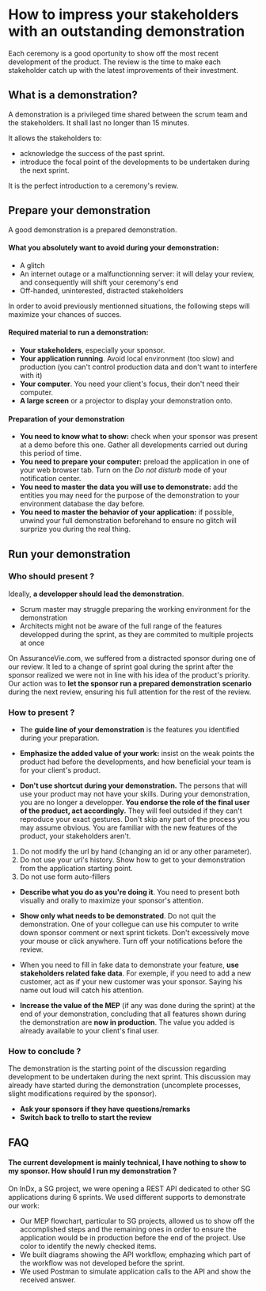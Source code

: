# How to impress your stakeholders with an outstanding demonstration

Each ceremony is a good oportunity to show off the most recent development of the product. The review is the time to make each stakeholder catch up with the latest improvements of their investment.

## What is a demonstration?

A demonstration is a privileged time shared between the scrum team and the stakeholders. It shall last no longer than 15 minutes.

It allows the stakeholders to:
* acknowledge the success of the past sprint.
* introduce the focal point of the developments to be undertaken during the next sprint. 

It is the perfect introduction to a ceremony's review.

## Prepare your demonstration

A good demonstration is a prepared demonstration.

#### What you absolutely want to avoid during your demonstration:
* A glitch
* An internet outage or a malfunctionning server: it will delay your review, and consequently will shift your ceremony's end
* Off-handed, uninterested, distracted stakeholders

In order to avoid previously mentionned situations, the following steps will maximize your chances of succes.

#### Required material to run a demonstration:
* **Your stakeholders**, especially your sponsor.
* **Your application running**. Avoid local environment (too slow) and production (you can't control production data and don't want to interfere with it)
* **Your computer**. You need your client's focus, their don't need their computer.
* **A large screen** or a projector to display your demonstration onto.

#### Preparation of your demonstration
* **You need to know what to show:** check when your sponsor was present at a demo before this one. Gather all developments carried out during this period of time.
* **You need to prepare your computer:** preload the application in one of your web browser tab. Turn on the *Do not disturb* mode of your notification center.
* **You need to master the data you will use to demonstrate:** add the entities you may need for the purpose of the demonstration to your environment database the day before.
* **You need to master the behavior of your application:** if possible, unwind your full demonstration beforehand to ensure no glitch will surprize you during the real thing.

## Run your demonstration

### Who should present ?

Ideally, **a developper should lead the demonstration**.
* Scrum master may struggle preparing the working environment for the demonstration
* Architects might not be aware of the full range of the features developped during the sprint, as they are commited to multiple projects at once

On AssuranceVie.com, we suffered from a distracted sponsor during one of our review. It led to a change of sprint goal during the sprint after the sponsor realized we were not in line with his idea of the product's priority.
Our action was to **let the sponsor run a prepared demonstration scenario** during the next review, ensuring his full attention for the rest of the review.

### How to present ?

* The **guide line of your demonstration** is the features you identified during your preparation. 

* **Emphasize the added value of your work:** insist on the weak points the product had before the developments, and how beneficial your team is for your client's product.

* **Don't use shortcut during your demonstration.** The persons that will use your product may not have your skills. During your demonstration, you are no longer a developper. **You endorse the role of the final user of the product, act accordingly.**
They will feel outsided if they can't reproduce your exact gestures. Don't skip any part of the process you may assume obvious. You are familiar with the new features of the product, your stakeholders aren't.

1. Do not modify the url by hand (changing an id or any other parameter).
2. Do not use your url's history. Show how to get to your demonstration from the application starting point.
3. Do not use form auto-fillers

* **Describe what you do as you're doing it**. You need to present both visually and orally to maximize your sponsor's attention.

* **Show only what needs to be demonstrated**. Do not quit the demonstration. One of your collegue can use his computer to write down sponsor comment or next sprint tickets. Don't excessively move your mouse or click anywhere. Turn off your notifications before the review. 

* When you need to fill in fake data to demonstrate your feature, **use stakeholders related fake data**. For exemple, if you need to add a new customer, act as if your new customer was your sponsor. Saying his name out loud will catch his attention.

* **Increase the value of the MEP** (if any was done during the sprint) at the end of your demonstration, concluding that all features shown during the demonstration are **now in production**. The value you added is already available to your client's final user.

### How to conclude ?

The demonstration is the starting point of the discussion regarding development to be undertaken during the next sprint. This discussion may already have started during the demonstration (uncomplete processes, slight modifications required by the sponsor).

* **Ask your sponsors if they have questions/remarks**
* **Switch back to trello to start the review**

## FAQ

#### The current development is mainly technical, I have nothing to show to my sponsor. How should I run my demonstration ?

On InDx, a SG project, we were opening a REST API dedicated to other SG applications during 6 sprints. We used different supports to demonstrate our work:
* Our MEP flowchart, particular to SG projects, allowed us to show off the accomplished steps and the remaining ones in order to ensure the application would be in production before the end of the project. Use color to identify the newly checked items.
* We built diagrams showing the API workflow, emphazing which part of the workflow was not developed before the sprint.
* We used Postman to simulate application calls to the API and show the received answer.
